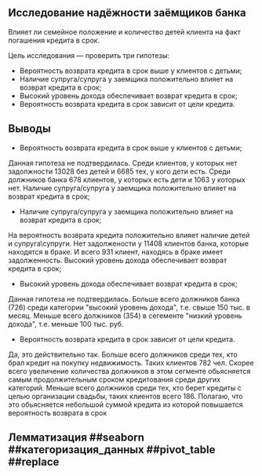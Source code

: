 ##  Исследование надёжности заёмщиков банка
Влияет ли семейное положение и количество детей клиента на факт погашения кредита в срок. 


Цель исследования — проверить три гипотезы:

- Вероятность возврата кредита в срок выше у клиентов с детьми;
- Наличие супруга/супруга у заемщика положительно влияет на возврат кредита в срок;
- Высокий уровень дохода обеспечивает возврат кредита в срок;
- Вероятность возврата кредита в срок зависит от цели кредита.

## Выводы 

- Вероятность возврата кредита в срок выше у клиентов с детьми;

Данная гипотеза не подтвердилась. Среди клиентов, у которых нет задолжности 13028 без детей и 6685 тех, у кого дети есть. Среди должников банка 678 клиентов, у которых есть дети и 1063 у которых нет. Наличие супруга/супруга у заемщика положительно влияет на возврат кредита в срок;

- Наличие супруга/супруга у заемщика положительно влияет на возврат кредита в срок;


На вероятность возврата кредита положительно влияет наличие детей и супруга\супруги. Нет задолжености у 11408 клиентов банка, которые находятся в браке. И всего 931 клиент, находясь в браке имеет задолженность. Высокий уровень дохода обеспечивает возврат кредита в срок;

- Высокий уровень дохода обеспечивает возврат кредита в срок;


Данная гипотеза не подтвердилась. Больше всего должников банка (726) среди категории "высокий уровень дохода", т.е. свыше 150 тыс. в месяц. Меньше всего должников (354) в сегементе "низкий уровень дохода", т.е. меньше 100 тыс. руб. 

- Вероятность возврата кредита в срок зависит от цели кредита.


Да, это действительно так. Больше всего должников среди тех, кто брал кредит на покупку недвижимость. Таких клиентов 782 чел. Скорее всего увеличение количества должников в этом сегменте обьясняется самым продолжительным сроком кредитования среди других категорий. Меньше всего должников среди тех, кто берет кредиты с целью организации свадьбы, таких клиентов всего 186. Полагаю, что это обьясняется небольшой суммой кредита из которой повышается вероятность возврата в срок


## Лемматизация ##seaborn ##категоризация_данных ##pivot_table ##replace ##
